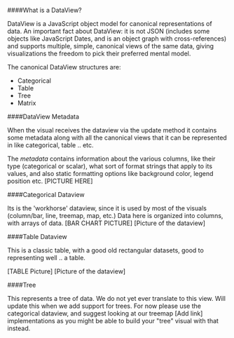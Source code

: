 ####What is a DataView?

DataView is a JavaScript object model for canonical representations of data. An important fact about DataView: it is not JSON (includes some objects like JavaScript Dates, and is an object graph with cross-references) and supports multiple, simple, canonical views of the same data, giving visualizations the freedom to pick their preferred mental model.

The canonical DataView structures are:
* Categorical
* Table
* Tree
* Matrix

####DataView Metadata

When the visual receives the dataview via the update method it contains some metadata along with all the canonical views that it can be represented in like categorical, table .. etc. 

The *metadata* contains information about the various columns, like their type (categorical or scalar), what sort of format strings that apply to its values, and also static formatting options like background color, legend position etc. [PICTURE HERE]

####Categorical Dataview

Its is the 'workhorse' dataview, since it is used by most of the visuals (column/bar, line, treemap, map, etc.)
Data here is organized into columns, with arrays of data.
[BAR CHART PICTURE]
[Picture of the dataview]

####Table Dataview

This is a classic table, with a good old rectangular datasets, good to representing well .. a table.

[TABLE Picture]
[Picture of the dataview]

####Tree

This represents a tree of data. We do not yet ever translate to this view. Will update this when we add support for trees. For now please use the categorical dataview, and suggest looking at our treemap [Add link] implementations as you might be able to build your "tree" visual with that instead. 
